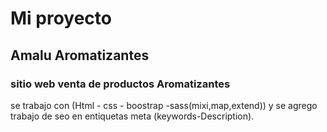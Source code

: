 # Mi proyecto
## Amalu Aromatizantes
### sitio web venta de productos Aromatizantes
se trabajo con (Html - css - boostrap -sass(mixi,map,extend))
y se agrego trabajo de seo en entiquetas meta (keywords-Description).   
